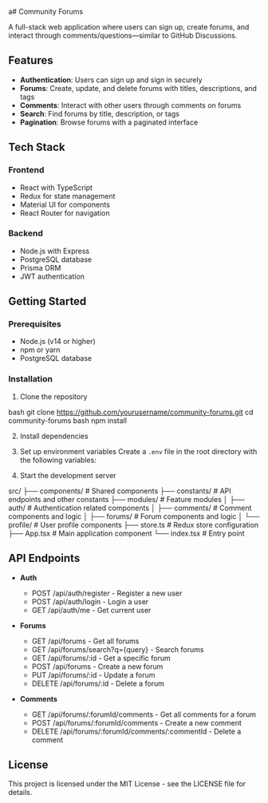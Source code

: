 a# Community Forums

A full-stack web application where users can sign up, create forums, and interact through comments/questions—similar to GitHub Discussions.

## Features

- **Authentication**: Users can sign up and sign in securely
- **Forums**: Create, update, and delete forums with titles, descriptions, and tags
- **Comments**: Interact with other users through comments on forums
- **Search**: Find forums by title, description, or tags
- **Pagination**: Browse forums with a paginated interface

## Tech Stack

### Frontend
- React with TypeScript
- Redux for state management
- Material UI for components
- React Router for navigation

### Backend
- Node.js with Express
- PostgreSQL database
- Prisma ORM
- JWT authentication

## Getting Started

### Prerequisites
- Node.js (v14 or higher)
- npm or yarn
- PostgreSQL database

### Installation

1. Clone the repository

bash
git clone https://github.com/yourusername/community-forums.git
cd community-forums
bash
npm install

2. Install dependencies

3. Set up environment variables
Create a `.env` file in the root directory with the following variables:

4. Start the development server

src/
├── components/ # Shared components
├── constants/ # API endpoints and other constants
├── modules/ # Feature modules
│ ├── auth/ # Authentication related components
│ ├── comments/ # Comment components and logic
│ ├── forums/ # Forum components and logic
│ └── profile/ # User profile components
├── store.ts # Redux store configuration
├── App.tsx # Main application component
└── index.tsx # Entry point

## API Endpoints

- **Auth**
  - POST /api/auth/register - Register a new user
  - POST /api/auth/login - Login a user
  - GET /api/auth/me - Get current user

- **Forums**
  - GET /api/forums - Get all forums
  - GET /api/forums/search?q={query} - Search forums
  - GET /api/forums/:id - Get a specific forum
  - POST /api/forums - Create a new forum
  - PUT /api/forums/:id - Update a forum
  - DELETE /api/forums/:id - Delete a forum

- **Comments**
  - GET /api/forums/:forumId/comments - Get all comments for a forum
  - POST /api/forums/:forumId/comments - Create a new comment
  - DELETE /api/forums/:forumId/comments/:commentId - Delete a comment

## License

This project is licensed under the MIT License - see the LICENSE file for details.